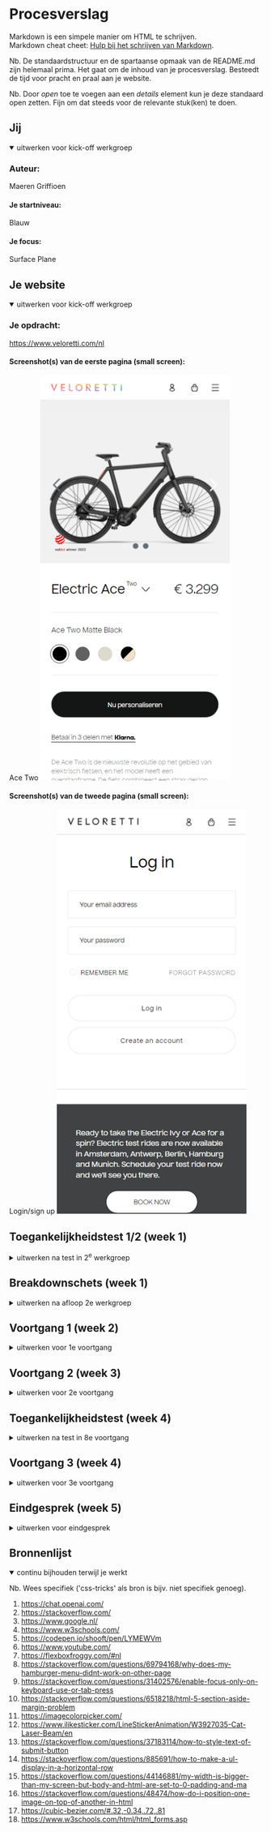 # Procesverslag
Markdown is een simpele manier om HTML te schrijven.  
Markdown cheat cheet: [Hulp bij het schrijven van Markdown](https://github.com/adam-p/markdown-here/wiki/Markdown-Cheatsheet).

Nb. De standaardstructuur en de spartaanse opmaak van de README.md zijn helemaal prima. Het gaat om de inhoud van je procesverslag. Besteedt de tijd voor pracht en praal aan je website.

Nb. Door *open* toe te voegen aan een *details* element kun je deze standaard open zetten. Fijn om dat steeds voor de relevante stuk(ken) te doen.





## Jij

<details open>
<summary>uitwerken voor kick-off werkgroep</summary>

### Auteur:
Maeren Griffioen

#### Je startniveau:
Blauw

#### Je focus:
Surface Plane
 
</details>





## Je website

<details open>
<summary>uitwerken voor kick-off werkgroep</summary>

### Je opdracht:
https://www.veloretti.com/nl

#### Screenshot(s) van de eerste pagina (small screen): 
Ace Two
<img src="readme-images/Ace-Two.png" width="375px" alt="omschrijving van de pagina">

#### Screenshot(s) van de tweede pagina (small screen):
Login/sign up 
<img src="readme-images/Login.png" width="375px" alt="omschrijving van de pagina">
 
</details>


## Toegankelijkheidstest 1/2 (week 1)

<details>
  <summary>uitwerken na test in 2<sup>e</sup> werkgroep</summary>

  ### Bevindingen
  Lijst met je bevindingen die in de test naar voren kwamen:
  - De website heeft behoorlijk veel errors volgens de console log
  - Als je op verschillende elementen klikt neemt de hoeveelheid van deze errors toe
  - Ook voldoet de site niet volledig aan de WCAG checklist
  - Zo is de viewport zoom bijvoorbeeld niet gedisabled

</details>

## Breakdownschets (week 1)

<details>
<summary>uitwerken na afloop 2e werkgroep</summary>

### de hele pagina: 
<img src="images/dummy-plaatje.jpg" width="375px" alt="breakdown van de hele pagina">

### dynamisch deel (bijv menu): 
<img src="images/dummy-plaatje.jpg" width="375px" alt="breakdown van een dynamisch deel">

### wellicht nog een dynamisch deel (bijv filter): 
<img src="images/dummy-plaatje.jpg" width="375px" alt="breakdown van nog een dynamisch deel">

</details>





## Voortgang 1 (week 2)

<details>
<summary>uitwerken voor 1e voortgang</summary>

### Stand van zaken
Ik was nog niet zo lang begonnen maar liep al snel tegen een aantal foutjes. Ik had al lang niet meer gecodeert en ik was roestig. Ik moest voor de simpelste dingen google gebruiken.


### Agenda voor meeting
samen met je groepje opstellen

Bente: vragen over toegankelijkheid, en formaat van foto's   
Jamie: laten kijken naar HTML, nog een ander vraagje<br>
Maeren: laten kijken naar html, buttons in een ul andere stijl maken<br>
Sanne: paar vraagjes over html<br>
Tim: vragen over html en css, vragen over de opbouw van html en css

### Verslag van meeting
hier na afloop snel de uitkomsten van de meeting vastleggen

- Mijn vragen zijn beantwoord en ik snap mijn code een stukje beter.
- Ik kreeg te horen dat ik flink aan de bak moet, omdat ik nog niet zover ben.


</details>





## Voortgang 2 (week 3)

<details>
<summary>uitwerken voor 2e voortgang</summary>

### Stand van zaken
Het ging hier al een stuk beter. Ik was een stuk verder met de website ik kon de simpele code snel typen zonder na te denken maar heb nog moeite met het selecteren van elementen vanuit de html in de css. Ook het positioneren in de css vind ik nog lastig.


### Agenda voor meeting
samen met je groepje opstellen

Bente: vragen over responsive, nav en uitklap menu, grid voor foto galerij
Stella: vragen over hamburger menu<br>
Maeren: vragen over hamburger menu en nog wat andere kleine dingetjes met code en of ik gedownload font op de site kan zetten<br>
Tim: vragen over hamburger menu

### Verslag van meeting
hier na afloop snel de uitkomsten van de meeting vastleggen

- Kleine foutjes zijn opgelost
- hamburger menu moet nog gedaan worden
- mijn website ziet er al prima uit


</details>





## Toegankelijkheidstest (week 4)

<details>
<summary>uitwerken na test in 8e voortgang</summary>

### Bevindingen
Lijst met je bevindingen die in de test naar voren kwamen:

#### Ik was een heel eind
Ik had nog een paar kleine dingetjes die aangepast moesten worden.

Ik heb mijn html nog niet gevalideert, sommige focus states werken niet, ik moet nog eigen hover en focus states toevoegen en darkmode heb ik niet.

Deze heb ik inmiddels opgelost. De validatie bracht een paar kleine foutjes naar voren. Focus states zijn gefixt. eigen hover en focus states zijn toegevoegd. Darkmode is na veel werk toegevoegd en werken op de hele html inclusief iconen.


</details>





## Voortgang 3 (week 4)

<details>
<summary>uitwerken voor 3e voortgang</summary>

### Stand van zaken
Ik begreep het selecteren al een stuk beter. Af en toe typte ik iets zoals "main button ul:nth-of-type(2) img" in een keer goed. Ik was dan ook erg blij hiermee en werd zelfs enthousiast van het coderen. Het positioneren van elementen op de juiste manier bleef last maar het ginge stukken beter dan de week der voor. Op dit punt liep ik niet meer vast op kleine foutjes. Als ik ergens op vastliep en de oplossing ervan opzocht las ik vreemde termen waar ik nog nooit van had gehoord. 


### Agenda voor meeting
samen met je groepje opstellen

Bente: vragen over footer, responsive, javascript en nog paar kleine dinge op website.   
Maeren: Ik heb een paar kleine vraagjes maar hier kom ik zelf wel uit.<br>
Sanne: vraag over img in de h1<br>
Tim: vragen over responsive en nog laatste check van mn hele website en de responsive state.


### Verslag van meeting
hier na afloop snel de uitkomsten van de meeting vastleggen

- NVT


</details>





## Eindgesprek (week 5)

<details>
<summary>uitwerken voor eindgesprek</summary>

### Stand van zaken
Ik ben erg tevreden met mijn website. Ik had nooit verwacht dat ik zoiets als dit heb kunnen maken. Ik merk dat ik het beter begin te begrijpen en daarom ook leuker begin te vinden. Ik begrijp nu dat als je deze taal beheerst dat er echt lol in zit. Op een aantal vragen heb ik nog steeds geen antwoord. Ook heb ik geleerd dat chatgpt een enorm goede hulp is. Misschien wel een van de beste tools om te leren coderen. Door een specifieke vraag te stellen geeft hij antwoord hierop inclusief uitleg. Dit werkt als geen andere website.

### Screenshot(s)

<img src="readme-images/index.png" width="375px" alt="index">
<img src="readme-images/index-darkmode.png" width="375px" alt="index darkmode">
<img src="readme-images/login-2.png" width="375px" alt="login">
<img src="readme-images/login-darkmode.png" width="375px" alt="login darkmode">

</details>





## Bronnenlijst

<details open>
<summary>continu bijhouden terwijl je werkt</summary>

Nb. Wees specifiek ('css-tricks' als bron is bijv. niet specifiek genoeg).

1. https://chat.openai.com/
2. https://stackoverflow.com/
3. https://www.google.nl/
4. https://www.w3schools.com/
5. https://codepen.io/shooft/pen/LYMEWVm
6. https://www.youtube.com/
7. https://flexboxfroggy.com/#nl
8. https://stackoverflow.com/questions/69794168/why-does-my-hamburger-menu-didnt-work-on-other-page
9. https://stackoverflow.com/questions/31402576/enable-focus-only-on-keyboard-use-or-tab-press
10. https://stackoverflow.com/questions/6518218/html-5-section-aside-margin-problem
11. https://imagecolorpicker.com/
12. https://www.ilikesticker.com/LineStickerAnimation/W3927035-Cat-Laser-Beam/en
13. https://stackoverflow.com/questions/37183114/how-to-style-text-of-submit-button
14. https://stackoverflow.com/questions/885691/how-to-make-a-ul-display-in-a-horizontal-row
15. https://stackoverflow.com/questions/44146881/my-width-is-bigger-than-my-screen-but-body-and-html-are-set-to-0-padding-and-ma
16. https://stackoverflow.com/questions/48474/how-do-i-position-one-image-on-top-of-another-in-html
17. https://cubic-bezier.com/#.32,-0.34,.72,.81
18. https://www.w3schools.com/html/html_forms.asp

</details>
